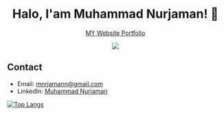 <p align="center">
 <canvas class="_aarh" height="182" width="182" style="position: absolute; top: -7px; left: -7px; width: 91px; height: 91px;"></canvas>
</p>
<h1 align="center">Halo, I'am Muhammad Nurjaman! 👋</h1>
<p align="center">
  <a href="https://portfolio-phi-flame-86.vercel.app/" target="_blank">
    MY Website Portfolio
   <p align="center">
   <a href="https://www.linkedin.com/in/muhammadnurjaman/">
    <img src="https://skillicons.dev/icons?i=linkedin" />
  </a>
</p>
  </a>
</a> 
</p>

## Contact
- Email: mnrjamann@gmail.com
- LinkedIn: [Muhammad Nurjaman](https://www.linkedin.com/in/your-linkedin)

[![Top Langs](https://github-readme-stats.vercel.app/api/top-langs/?username=mnurjaman&layout=pie)](https://github.com/mnurjaman/github-readme-stats)

